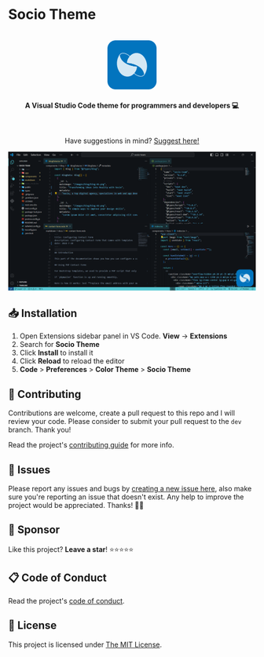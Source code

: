 # Socio Theme 
<div id="top" align="center">
    <br>
    <a href="https://github.com/socio-team/socio-theme">
        <img alt="logo" width="100" height="100" src="https://raw.githubusercontent.com/socio-team/socio-theme/main/images/icon/logo.png">
    </a>
    <h4>A Visual Studio Code theme for programmers and developers 💻</h4>
    <br>
    <p>Have suggestions in mind? <a href="https://github.com/socio-team/socio-theme/issues">Suggest here!
</div>

[![preview](images/preview.png)](https://vscode.dev/editor/theme/socioteam.socio-theme)

## 📥 Installation

1. Open Extensions sidebar panel in VS Code. **View** → **Extensions**
2. Search for **Socio Theme**
3. Click **Install** to install it
4. Click **Reload** to reload the editor
5. **Code** > **Preferences** > **Color Theme** > **Socio Theme**

<!-- ## ❣️ Inspiration

Will update...

## 🕹️ Usage

Will update...

## 💻 Development

Will update... -->

## 🎯 Contributing

Contributions are welcome, create a pull request to this repo and I will review your code. Please consider to submit your pull request to the `dev` branch. Thank you!

Read the project's [contributing guide](./contributing.md) for more info.

## 🐛 Issues

Please report any issues and bugs by [creating a new issue here](https://github.com/socio-team/socio-theme/issues/new/choose), also make sure you're reporting an issue that doesn't exist. Any help to improve the project would be appreciated. Thanks! 🙏✨

## 🙏 Sponsor

Like this project? **Leave a star**! ⭐⭐⭐⭐⭐


## 📋 Code of Conduct

Read the project's [code of conduct](./code_of_conduct.md).

## 📃 License

This project is licensed under [The MIT License](https://opensource.org/licenses/MIT).
